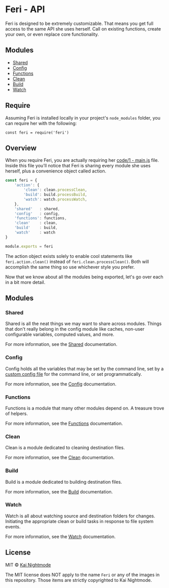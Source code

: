 # Feri - API

Feri is designed to be extremely customizable. That means you get full access to the same API she uses herself. Call on existing functions, create your own, or even replace core functionality.

## Modules

* [Shared](shared.md#feri---shared)
* [Config](config.md#feri---config)
* [Functions](functions.md#feri---functions)
* [Clean](clean.md#feri---clean)
* [Build](build.md#feri---build)
* [Watch](watch.md#feri---watch)

## Require

Assuming Feri is installed locally in your project's `node_modules` folder, you can require her with the following:

    const feri = require('feri')

## Overview

When you require Feri, you are actually requiring her [code/1 - main.js](../../../code/1%20-%20main.js) file. Inside this file you'll notice that Feri is sharing every module she uses herself, plus a convenience object called action.

```js
const feri = {
    'action': {
        'clean': clean.processClean,
        'build': build.processBuild,
        'watch': watch.processWatch,
    },
    'shared'   : shared,
    'config'   : config,
    'functions': functions,
    'clean'    : clean,
    'build'    : build,
    'watch'    : watch
}

module.exports = feri
```

The action object exists solely to enable cool statements like `feri.action.clean()` instead of `feri.clean.processClean()`. Both will accomplish the same thing so use whichever style you prefer.

Now that we know about all the modules being exported, let's go over each in a bit more detail.

## Modules

### Shared

Shared is all the neat things we may want to share across modules. Things that don't really belong in the config module like caches, non-user configurable variables, computed values, and more.

For more information, see the [Shared](shared.md#feri---shared) documentation.

### Config

Config holds all the variables that may be set by the command line, set by a [custom config file](../custom-config-file.md#feri---custom-config-file) for the command line, or set programmatically.

For more information, see the [Config](config.md#feri---config) documentation.

### Functions

Functions is a module that many other modules depend on. A treasure trove of helpers.

For more information, see the [Functions](functions.md#feri---functions) documentation.

### Clean

Clean is a module dedicated to cleaning destination files.

For more information, see the [Clean](clean.md#feri---clean) documentation.

### Build

Build is a module dedicated to building destination files.

For more information, see the [Build](build.md#feri---build) documentation.

### Watch

Watch is all about watching source and destination folders for changes. Initiating the appropriate clean or build tasks in response to file system events.

For more information, see the [Watch](watch.md#feri---watch) documentation.

## License

MIT © [Kai Nightmode](https://twitter.com/kai_nightmode)

The MIT license does NOT apply to the name `Feri` or any of the images in this repository. Those items are strictly copyrighted to Kai Nightmode.